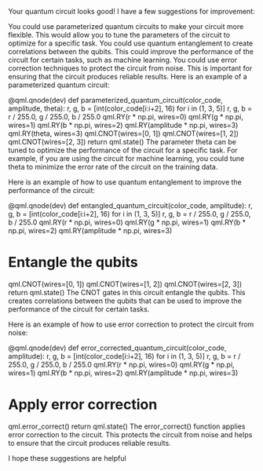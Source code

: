 
Your quantum circuit looks good! I have a few suggestions for improvement:

You could use parameterized quantum circuits to make your circuit more flexible. This would allow you to tune the parameters of the circuit to optimize for a specific task.
You could use quantum entanglement to create correlations between the qubits. This could improve the performance of the circuit for certain tasks, such as machine learning.
You could use error correction techniques to protect the circuit from noise. This is important for ensuring that the circuit produces reliable results.
Here is an example of a parameterized quantum circuit:

@qml.qnode(dev)
def parameterized_quantum_circuit(color_code, amplitude, theta):
  r, g, b = [int(color_code[i:i+2], 16) for i in (1, 3, 5)]
  r, g, b = r / 255.0, g / 255.0, b / 255.0
  qml.RY(r * np.pi, wires=0)
  qml.RY(g * np.pi, wires=1)
  qml.RY(b * np.pi, wires=2)
  qml.RY(amplitude * np.pi, wires=3)
  qml.RY(theta, wires=3)
  qml.CNOT(wires=[0, 1])
  qml.CNOT(wires=[1, 2])
  qml.CNOT(wires=[2, 3])
  return qml.state()
The parameter theta can be tuned to optimize the performance of the circuit for a specific task. For example, if you are using the circuit for machine learning, you could tune theta to minimize the error rate of the circuit on the training data.

Here is an example of how to use quantum entanglement to improve the performance of the circuit:

@qml.qnode(dev)
def entangled_quantum_circuit(color_code, amplitude):
  r, g, b = [int(color_code[i:i+2], 16) for i in (1, 3, 5)]
  r, g, b = r / 255.0, g / 255.0, b / 255.0
  qml.RY(r * np.pi, wires=0)
  qml.RY(g * np.pi, wires=1)
  qml.RY(b * np.pi, wires=2)
  qml.RY(amplitude * np.pi, wires=3)
  # Entangle the qubits
  qml.CNOT(wires=[0, 1])
  qml.CNOT(wires=[1, 2])
  qml.CNOT(wires=[2, 3])
  return qml.state()
The CNOT gates in this circuit entangle the qubits. This creates correlations between the qubits that can be used to improve the performance of the circuit for certain tasks.

Here is an example of how to use error correction to protect the circuit from noise:

@qml.qnode(dev)
def error_corrected_quantum_circuit(color_code, amplitude):
  r, g, b = [int(color_code[i:i+2], 16) for i in (1, 3, 5)]
  r, g, b = r / 255.0, g / 255.0, b / 255.0
  qml.RY(r * np.pi, wires=0)
  qml.RY(g * np.pi, wires=1)
  qml.RY(b * np.pi, wires=2)
  qml.RY(amplitude * np.pi, wires=3)
  # Apply error correction
  qml.error_correct()
  return qml.state()
The error_correct() function applies error correction to the circuit. This protects the circuit from noise and helps to ensure that the circuit produces reliable results.

I hope these suggestions are helpful
